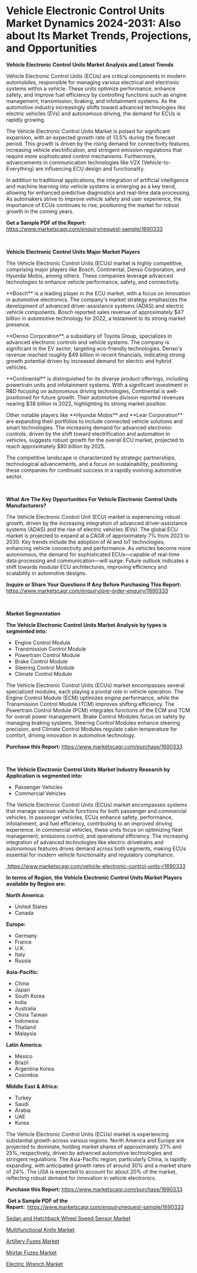 <p><h1>Vehicle Electronic Control Units Market Dynamics 2024-2031: Also about Its Market Trends, Projections, and Opportunities</h1></p><p><strong>Vehicle Electronic Control Units Market Analysis and Latest Trends</strong></p>
<p><p>Vehicle Electronic Control Units (ECUs) are critical components in modern automobiles, responsible for managing various electrical and electronic systems within a vehicle. These units optimize performance, enhance safety, and improve fuel efficiency by controlling functions such as engine management, transmission, braking, and infotainment systems. As the automotive industry increasingly shifts toward advanced technologies like electric vehicles (EVs) and autonomous driving, the demand for ECUs is rapidly growing.</p><p>The Vehicle Electronic Control Units Market is poised for significant expansion, with an expected growth rate of 13.5% during the forecast period. This growth is driven by the rising demand for connectivity features, increasing vehicle electrification, and stringent emission regulations that require more sophisticated control mechanisms. Furthermore, advancements in communication technologies like V2X (Vehicle-to-Everything) are influencing ECU design and functionality.</p><p>In addition to traditional applications, the integration of artificial intelligence and machine learning into vehicle systems is emerging as a key trend, allowing for enhanced predictive diagnostics and real-time data processing. As automakers strive to improve vehicle safety and user experience, the importance of ECUs continues to rise, positioning the market for robust growth in the coming years.</p></p>
<p><strong>Get a Sample PDF of the Report:&nbsp;</strong> <a href="https://www.marketscagr.com/enquiry/request-sample/1690333?utm_campaign=1259&utm_medium=2&utm_source=Github&utm_content=ia&utm_term=17102024&utm_id=vehicle-electronic-control-units">https://www.marketscagr.com/enquiry/request-sample/1690333</a></p>
<p>&nbsp;</p>
<p><strong>Vehicle Electronic Control Units Major Market Players</strong></p>
<p><p>The Vehicle Electronic Control Units (ECUs) market is highly competitive, comprising major players like Bosch, Continental, Denso Corporation, and Hyundai Mobis, among others. These companies leverage advanced technologies to enhance vehicle performance, safety, and connectivity.</p><p>**Bosch** is a leading player in the ECU market, with a focus on innovation in automotive electronics. The company's market strategy emphasizes the development of advanced driver-assistance systems (ADAS) and electric vehicle components. Bosch reported sales revenue of approximately $47 billion in automotive technology for 2022, a testament to its strong market presence.</p><p>**Denso Corporation**, a subsidiary of Toyota Group, specializes in advanced electronic controls and vehicle systems. The company is significant in the EV sector, targeting eco-friendly technologies. Denso's revenue reached roughly $49 billion in recent financials, indicating strong growth potential driven by increased demand for electric and hybrid vehicles.</p><p>**Continental** is distinguished for its diverse product offerings, including powertrain units and infotainment systems. With a significant investment in R&D focusing on autonomous driving technologies, Continental is well-positioned for future growth. Their automotive division reported revenues nearing $38 billion in 2022, highlighting its strong market position.</p><p>Other notable players like **Hyundai Mobis** and **Lear Corporation** are expanding their portfolios to include connected vehicle solutions and smart technologies. The increasing demand for advanced electronic controls, driven by the shift toward electrification and automation in vehicles, suggests robust growth for the overall ECU market, projected to reach approximately $80 billion by 2025.</p><p>The competitive landscape is characterized by strategic partnerships, technological advancements, and a focus on sustainability, positioning these companies for continued success in a rapidly evolving automotive sector.</p></p>
<p>&nbsp;</p>
<p><strong>What Are The Key Opportunities For Vehicle Electronic Control Units Manufacturers?</strong></p>
<p><p>The Vehicle Electronic Control Unit (ECU) market is experiencing robust growth, driven by the increasing integration of advanced driver-assistance systems (ADAS) and the rise of electric vehicles (EVs). The global ECU market is projected to expand at a CAGR of approximately 7% from 2023 to 2030. Key trends include the adoption of AI and IoT technologies, enhancing vehicle connectivity and performance. As vehicles become more autonomous, the demand for sophisticated ECUs—capable of real-time data processing and communication—will surge. Future outlook indicates a shift towards modular ECU architectures, improving efficiency and scalability in automotive designs.</p></p>
<p><strong>Inquire or Share Your Questions If Any Before Purchasing This Report:</strong> <a href="https://www.marketscagr.com/enquiry/pre-order-enquiry/1690333?utm_campaign=1259&utm_medium=2&utm_source=Github&utm_content=ia&utm_term=17102024&utm_id=vehicle-electronic-control-units">https://www.marketscagr.com/enquiry/pre-order-enquiry/1690333</a></p>
<p>&nbsp;</p>
<p><strong>Market Segmentation</strong></p>
<p><strong>The Vehicle Electronic Control Units Market Analysis by types is segmented into:</strong></p>
<p><ul><li>Engine Control Module</li><li>Transmission Control Module</li><li>Powertrain Control Module</li><li>Brake Control Module</li><li>Steering Control Module</li><li>Climate Control Module</li></ul></p>
<p><p>The Vehicle Electronic Control Units (ECUs) market encompasses several specialized modules, each playing a pivotal role in vehicle operation. The Engine Control Module (ECM) optimizes engine performance, while the Transmission Control Module (TCM) improves shifting efficiency. The Powertrain Control Module (PCM) integrates functions of the ECM and TCM for overall power management. Brake Control Modules focus on safety by managing braking systems, Steering Control Modules enhance steering precision, and Climate Control Modules regulate cabin temperature for comfort, driving innovation in automotive technology.</p></p>
<p><strong>Purchase this Report:&nbsp;</strong><a href="https://www.marketscagr.com/purchase/1690333?utm_campaign=1259&utm_medium=2&utm_source=Github&utm_content=ia&utm_term=17102024&utm_id=vehicle-electronic-control-units">https://www.marketscagr.com/purchase/1690333</a></p>
<p>&nbsp;</p>
<p><strong>The Vehicle Electronic Control Units Market Industry Research by Application is segmented into:</strong></p>
<p><ul><li>Passenger Vehicles</li><li>Commercial Vehicles</li></ul></p>
<p><p>The Vehicle Electronic Control Units (ECUs) market encompasses systems that manage various vehicle functions for both passenger and commercial vehicles. In passenger vehicles, ECUs enhance safety, performance, infotainment, and fuel efficiency, contributing to an improved driving experience. In commercial vehicles, these units focus on optimizing fleet management, emissions control, and operational efficiency. The increasing integration of advanced technologies like electric drivetrains and autonomous features drives demand across both segments, making ECUs essential for modern vehicle functionality and regulatory compliance.</p></p>
<p><a href="https://www.marketscagr.com/vehicle-electronic-control-units-r1690333?utm_campaign=1259&utm_medium=2&utm_source=Github&utm_content=ia&utm_term=17102024&utm_id=vehicle-electronic-control-units">&nbsp;https://www.marketscagr.com/vehicle-electronic-control-units-r1690333</a></p>
<p><strong>In terms of Region, the Vehicle Electronic Control Units Market Players available by Region are:</strong></p>
<p>
    <p> <strong> North America: </strong>
        <ul>
            <li>United States</li>
            <li>Canada</li>
        </ul>
        </p> 
    <p> <strong> Europe: </strong>
        <ul>
            <li>Germany</li>
            <li>France</li>
            <li>U.K.</li>
            <li>Italy</li>
            <li>Russia</li>
        </ul>
        </p> 
    <p> <strong> Asia-Pacific: </strong>
        <ul>
            <li>China</li>
            <li>Japan</li>
            <li>South Korea</li>
            <li>India</li>
            <li>Australia</li>
            <li>China Taiwan</li>
            <li>Indonesia</li>
            <li>Thailand</li>
            <li>Malaysia</li>
        </ul>
        </p> 
    <p> <strong> Latin America: </strong>
        <ul>
            <li>Mexico</li>
            <li>Brazil</li>
            <li>Argentina Korea</li>
            <li>Colombia</li>
        </ul>
        </p> 
    <p> <strong> Middle East & Africa: </strong>
        <ul>
            <li>Turkey</li>
            <li>Saudi</li>
            <li>Arabia</li>
            <li>UAE</li>
            <li>Korea</li>
        </ul>
    </p>
    </p>
<p><p>The Vehicle Electronic Control Units (ECUs) market is experiencing substantial growth across various regions. North America and Europe are projected to dominate, holding market shares of approximately 27% and 25%, respectively, driven by advanced automotive technologies and stringent regulations. The Asia-Pacific region, particularly China, is rapidly expanding, with anticipated growth rates of around 30% and a market share of 24%. The USA is expected to account for about 20% of the market, reflecting robust demand for innovation in vehicle electronics.</p></p>
<p><strong>Purchase this Report: </strong><a href="https://www.marketscagr.com/purchase/1690333?utm_campaign=1259&utm_medium=2&utm_source=Github&utm_content=ia&utm_term=17102024&utm_id=vehicle-electronic-control-units">https://www.marketscagr.com/purchase/1690333</a></p>
<p>&nbsp;<strong>Get a Sample PDF of the Report:&nbsp;&nbsp;</strong><a href="https://www.marketscagr.com/enquiry/request-sample/1690333?utm_campaign=1259&utm_medium=2&utm_source=Github&utm_content=ia&utm_term=17102024&utm_id=vehicle-electronic-control-units">https://www.marketscagr.com/enquiry/request-sample/1690333</a></p>
<p><strong></strong></p>
<p><p><a href="https://github.com/kaceycoody4m/Market-Research-Report-List-1/blob/main/sedan-and-hatchback-wheel-speed-sensor-market.md?utm_campaign=1259&utm_medium=2&utm_source=Github&utm_content=ia&utm_term=17102024&utm_id=vehicle-electronic-control-units">Sedan and Hatchback Wheel Speed Sensor Market</a></p><p><a href="https://www.linkedin.com/pulse/multifunctional-knife-market-size-share-analysis-growth-0dt3e?utm_campaign=1259&utm_medium=2&utm_source=Github&utm_content=ia&utm_term=17102024&utm_id=vehicle-electronic-control-units">Multifunctional Knife Market</a></p><p><a href="https://issuu.com/reportprime-2/docs/artillery-fuzes-market-size-2030.pp_b0f4da546b2958?utm_campaign=1259&utm_medium=2&utm_source=Github&utm_content=ia&utm_term=17102024&utm_id=vehicle-electronic-control-units">Artillery Fuzes Market</a></p><p><a href="https://issuu.com/reportprime-2/docs/mortar-fuzes-market-size-2030.pptx_4f8cc9a7541039?utm_campaign=1259&utm_medium=2&utm_source=Github&utm_content=ia&utm_term=17102024&utm_id=vehicle-electronic-control-units">Mortar Fuzes Market</a></p><p><a href="https://github.com/sharitatri97/Market-Research-Report-List-1/blob/main/electric-wrench-market.md?utm_campaign=1259&utm_medium=2&utm_source=Github&utm_content=ia&utm_term=17102024&utm_id=vehicle-electronic-control-units">Electric Wrench Market</a></p></p>